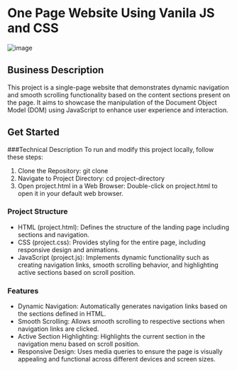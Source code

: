 # One Page Website Using Vanila JS and CSS
![image](https://github.com/MinaSaber/One-page-website-using-vanila-JS-and-CSS/assets/67694375/7dacfdd8-9568-487b-a17e-64a00ca4cea2)

## Business Description
This project is a single-page website that demonstrates dynamic navigation and smooth scrolling functionality based on the content sections present on the page. It aims to showcase the manipulation of the Document Object Model (DOM) using JavaScript to enhance user experience and interaction.

## Get Started
###Technical Description
To run and modify this project locally, follow these steps:
1. Clone the Repository:
  git clone <repository-url>
2. Navigate to Project Directory:
  cd project-directory
3. Open project.html in a Web Browser:
  Double-click on project.html to open it in your default web browser.

### Project Structure
- HTML (project.html): Defines the structure of the landing page including sections and navigation.
- CSS (project.css): Provides styling for the entire page, including responsive design and animations.
- JavaScript (project.js): Implements dynamic functionality such as creating navigation links, smooth scrolling behavior, and highlighting active sections based on scroll position.

### Features
- Dynamic Navigation: Automatically generates navigation links based on the sections defined in HTML.
- Smooth Scrolling: Allows smooth scrolling to respective sections when navigation links are clicked.
- Active Section Highlighting: Highlights the current section in the navigation menu based on scroll position.
- Responsive Design: Uses media queries to ensure the page is visually appealing and functional across different devices and screen sizes.
